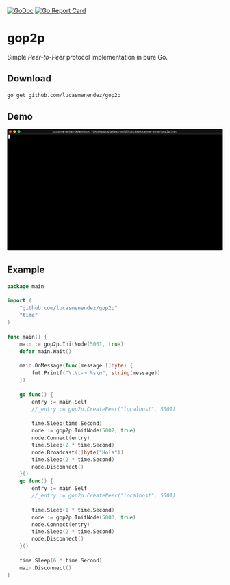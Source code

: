 [![GoDoc](https://godoc.org/github.com/lucasmenendez/gop2p?status.svg)](https://godoc.org/github.com/lucasmenendez/gop2p) [![Go Report Card](https://goreportcard.com/badge/github.com/lucasmenendez/gop2p)](https://goreportcard.com/report/github.com/lucasmenendez/gop2p)

# gop2p
Simple *Peer-to-Peer* protocol implementation in pure Go.

## Download
```bash
go get github.com/lucasmenendez/gop2p
```

## Demo
![demo.gif](demo.gif)

## Example
```go
package main

import (
    "github.com/lucasmenendez/gop2p"
    "time"
)

func main() {
	main := gop2p.InitNode(5001, true)
    defer main.Wait()
   
	main.OnMessage(func(message []byte) {
		fmt.Printf("\t\t-> %s\n", string(message))
	})

    go func() {
        entry := main.Self
        //_entry := gop2p.CreatePeer("localhost", 5001)
        
        time.Sleep(time.Second)
        node := gop2p.InitNode(5002, true)
        node.Connect(entry)
        time.Sleep(2 * time.Second)
		node.Broadcast([]byte("Hola"))
        time.Sleep(2 * time.Second)
        node.Disconnect()
    }()
    go func() {
        entry := main.Self
        //_entry := gop2p.CreatePeer("localhost", 5001)
        
        time.Sleep(1 * time.Second)
        node := gop2p.InitNode(5003, true)
        node.Connect(entry)
        time.Sleep(2 * time.Second)
        node.Disconnect()
    }()

	time.Sleep(6 * time.Second)
	main.Disconnect()
}
```
